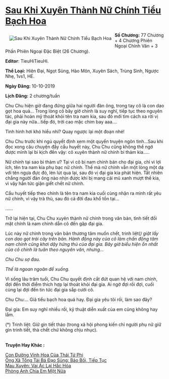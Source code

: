 <a href="https://utruyen.com/sau-khi-xuyen-thanh-nu-chinh-tieu-bach-hoa/24658/" title="Sau Khi Xuyên Thành Nữ Chính Tiểu Bạch Hoa"><h1>Sau Khi Xuyên Thành Nữ Chính Tiểu Bạch Hoa</h1></a><div style="display:table"><img align="right" style="float: left; padding: 10px;" src="https://utruyen.com/images/story/200x260/sau-khi-xuyen-thanh-nu-chinh-tieu-bach-hoa.jpg" alt="Sau Khi Xuyên Thành Nữ Chính Tiểu Bạch Hoa"><b>Số Chương:</b> 77 Chương + 4 Chương Phiên Ngoại Chính Văn + 3 Phần Phiên Ngoại Đặc Biệt (26 Chương).<p></p><b>Editor</b>: TieuHiTieuHi.<p></p><b>Thể Loại:</b> Hiện Đại, Ngọt Sủng, Hào Môn, Xuyên Sách, Trùng Sinh, Ngược Nhẹ, 1vs1, HE.<p></p><b>Ngày Đăng:</b> 10-10-2019<p></p><b>Lịch Đăng:</b> 2 chương/tuần<p></p>Chu Chu hiện giờ đang đứng giữa hai người đàn ông, trong tay cô là con dao gọt hoa quả... Trong lòng cô bây giờ chính là suy nghĩ, tiếp tục theo nguyên tác, phải hoàn mỹ thoát khỏi tên tra nam kia, sau đó mới tìm cách xa rời vị đại gia này nữa...tiếp đó, trời cao mặc chim bay aaa....<p></p>Tình hình hơi khó hiểu nhỉ? Quay ngược lại một đoạn nhé!<p></p>Chu Chu trước khi ngủ quyết định xem một quyển truyện ngôn tình...Sau khi đọc xong câu chuyện đầy cẩu huyết này, Chu Chu cũng không thể ngờ được mình lại bi kịch đến vậy: cô xuyên thành nữ chính bi thảm kia.....<p></p>Nữ chính tại sao bi thảm ư? Tại vì cô bị nam chính bán cho đại gia, chỉ vì lợi ích, tên tra nam kia phụ bạc nữ chính. Thế mà nữ chính vẫn một lòng một dạ với tên ngựa đực đó, lén lút qua lại, sau đó vị đại gia kia phát hiện. Tất nhiên chẳng người đàn ông nào nhịn được khi bị mang cái mũ xanh mượt thế kia, vì vậy hắn tức giận giết chết nữ chính.<p></p>Cẩu huyết tiếp theo chính là tên tra nam kia cuối cùng nhận ra mình rất yêu nữ chính, vì vậy trả thù, sau đó cả đời đau khổ tồn tại...<p></p>......<p></p>Trở lại hiện tại, Chu Chu xuyên thành nữ chính trong văn bản, tình tiết đối mặt chính là nam chính dẫn cô đến gặp đại gia.<p></p>Lúc này nữ chính trong văn bản thương tâm muốn chết, trinh liệt(*) giật lấy con dao gọt trái cây trên bàn. Hành động này của cô làm chấn động tâm nam chính cũng khơi dậy hứng thú của đại gia. Bây giờ biểu hiện ổn nhất của cô chính là tuân theo nguyên văn, nhưng...<p></p>Chu Chu sợ đau.<p></p>Thế là ngoan ngoãn để xuống.<p></p>*<p></p>Vì sống lâu trăm tuổi, Chu Chu quyết định cắt đứt quan hệ với nam chính, đợi đến thời điểm thích hợp lại thoát khỏi đại gia. Ai ngờ đợi rồi đợi, cuối cùng lại đợi đến tin tức đại gia sắp cưới cô.<p></p>Chu Chu:... Giả tiểu bạch hoa quá hay. Đại gia yêu tôi rồi, làm sao đây?<p></p>Đại gia: Em suy nghĩ nhiều rồi, kỹ thuật diễn xuất của em cũng không hay lắm.<p></p>(*) Trinh liệt: Giữ gìn tiết tháo (trong xã hội phong kiến chỉ người phụ nữ giữ gìn trinh tiết, thà chết chứ không chịu nhục).</div><p><br><b>Truyện Hay Khác :</b></p><a href="https://utruyen.com/con-duong-vinh-hoa-cua-thai-tu-phi/25433/" alt="Con Đường Vinh Hoa Của Thái Tử Phi">Con Đường Vinh Hoa Của Thái Tử Phi</a><br/><a href="https://github.com/quanluxury/ngontinhhot/tree/master/truyenhay/17402/" alt="Ông Xã Tổng Tài Bá Đạo Sủng: Bảo Bối, Tiếp Tục">Ông Xã Tổng Tài Bá Đạo Sủng: Bảo Bối, Tiếp Tục</a><br/><a href="https://www.pinterest.com/pin/643874077960740336" alt="Mau Xuyên: Vai Ác Lại Hắc Hóa">Mau Xuyên: Vai Ác Lại Hắc Hóa</a><br/><a href="https://www.pinterest.com/pin/748230925578186996" alt="Phòng Anh Chia Em Một Nửa">Phòng Anh Chia Em Một Nửa</a><br/>